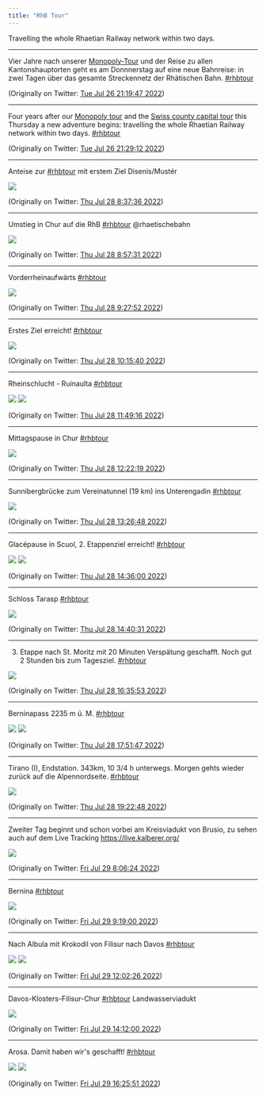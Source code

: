 ```yaml
---
title: "RhB Tour"
---
```


Travelling the whole Rhaetian Railway network within two days.

----

Vier Jahre nach unserer [Monopoly-Tour](https://www.kalberer.org/monopoly/) und der Reise zu allen Kantonshauptorten geht es am Donnnerstag auf eine neue Bahnreise: in zwei Tagen über das gesamte Streckennetz der Rhätischen Bahn. [#rhbtour](#top)

(Originally on Twitter: [Tue Jul 26 21:19:47 2022](https://twitter.com/implgeo/status/1552010814021926913))

----

Four years after our [Monopoly tour](https://www.kalberer.org/monopoly/) and the [Swiss county capital tour](https://kalberer.org/swiss-tour/) this Thursday a new adventure begins: travelling the whole Rhaetian Railway network within two days. [#rhbtour](#top)

(Originally on Twitter: [Tue Jul 26 21:29:12 2022](https://twitter.com/implgeo/status/1552013184793542656))

----

Anteise zur [#rhbtour](#top) mit erstem Ziel Disenis/Mustér

![](media/1552543780900831232-FYu-VdrXEAEzg0q.jpg)

(Originally on Twitter: [Thu Jul 28 8:37:36 2022](https://twitter.com/implgeo/status/1552543780900831232))

----

Umstieg in Chur auf die RhB [#rhbtour](#top) @rhaetischebahn

![](media/1552548793316409344-FYvC4jyX0AAHNfr.jpg)

(Originally on Twitter: [Thu Jul 28 8:57:31 2022](https://twitter.com/implgeo/status/1552548793316409344))

----

Vorderrheinaufwärts [#rhbtour](#top)

![](media/1552556430733058048-FYvJ1clWAAE3dIY.jpg)

(Originally on Twitter: [Thu Jul 28 9:27:52 2022](https://twitter.com/implgeo/status/1552556430733058048))

----

Erstes Ziel erreicht! [#rhbtour](#top)

![](media/1552568457388036096-FYvUxpaWYAEw4Bi.jpg)

(Originally on Twitter: [Thu Jul 28 10:15:40 2022](https://twitter.com/implgeo/status/1552568457388036096))

----

Rheinschlucht - Ruinaulta [#rhbtour](#top)

![](media/1552592011773054977-FYvqLsNWYAEO-wJ.jpg)
![](media/1552592011773054977-FYvqMuVWAAEe1nT.jpg)

(Originally on Twitter: [Thu Jul 28 11:49:16 2022](https://twitter.com/implgeo/status/1552592011773054977))

----

Mittagspause in Chur [#rhbtour](#top)

![](media/1552600329216212994-FYvxw5kWIAEzEKq.jpg)

(Originally on Twitter: [Thu Jul 28 12:22:19 2022](https://twitter.com/implgeo/status/1552600329216212994))

----

Sunnibergbrücke zum Vereinatunnel (19 km) ins Unterengadin [#rhbtour](#top)

![](media/1552616557469130752-FYwAhezXgAArAyB.jpg)

(Originally on Twitter: [Thu Jul 28 13:26:48 2022](https://twitter.com/implgeo/status/1552616557469130752))

----

Glacépause in Scuol, 2. Etappenziel erreicht! [#rhbtour](#top)

![](media/1552633974673006592-FYwQTrVXoAEZ56k.jpg)
![](media/1552633974673006592-FYwQWPtX0AQ_Qsz.jpg)

(Originally on Twitter: [Thu Jul 28 14:36:00 2022](https://twitter.com/implgeo/status/1552633974673006592))

----

Schloss Tarasp [#rhbtour](#top)

![](media/1552635111811813376-FYwRYURX0AIudKm.jpg)

(Originally on Twitter: [Thu Jul 28 14:40:31 2022](https://twitter.com/implgeo/status/1552635111811813376))

----

3. Etappe nach St. Moritz mit 20 Minuten Verspätung geschafft. Noch gut 2 Stunden bis zum Tagesziel. [#rhbtour](#top)

![](media/1552664142183546880-FYwrzV_X0AEayf4.jpg)

(Originally on Twitter: [Thu Jul 28 16:35:53 2022](https://twitter.com/implgeo/status/1552664142183546880))

----

Berninapass 2235 m ü. M. [#rhbtour](#top)

![](media/1552683244495278083-FYw9FeJXgAEIpEI.jpg)
![](media/1552683244495278083-FYw9KQHXgAMskd1.jpg)

(Originally on Twitter: [Thu Jul 28 17:51:47 2022](https://twitter.com/implgeo/status/1552683244495278083))

----

Tirano (I), Endstation. 343km, 10 3/4 h unterwegs. Morgen gehts wieder zurück auf die Alpennordseite. [#rhbtour](#top)

![](media/1552706148859629573-FYxSAi8XgAYPG4c.jpg)

(Originally on Twitter: [Thu Jul 28 19:22:48 2022](https://twitter.com/implgeo/status/1552706148859629573))

----

Zweiter Tag beginnt und schon vorbei am Kreisviadukt von Brusio, zu sehen auch auf dem Live Tracking  https://live.kalberer.org/

![](media/1552898316790366209-FY0AxLVXkAAnxXe.jpg)

(Originally on Twitter: [Fri Jul 29 8:06:24 2022](https://twitter.com/implgeo/status/1552898316790366209))

----

Bernina [#rhbtour](#top)

![](media/1552916584276049920-FY0RZO1XoAceoHu.jpg)

(Originally on Twitter: [Fri Jul 29 9:19:00 2022](https://twitter.com/implgeo/status/1552916584276049920))

----

Nach Albula mit Krokodil von Filisur nach Davos [#rhbtour](#top)

![](media/1552957713780449285-FY02viFX0AA1gUV.jpg)
![](media/1552957713780449285-FY02zcRXEAIh68h.jpg)

(Originally on Twitter: [Fri Jul 29 12:02:26 2022](https://twitter.com/implgeo/status/1552957713780449285))

----

Davos-Klosters-Filisur-Chur [#rhbtour](#top) Landwasserviadukt

![](media/1552990319951712257-FY1UbFUXoAAj7kw.jpg)

(Originally on Twitter: [Fri Jul 29 14:12:00 2022](https://twitter.com/implgeo/status/1552990319951712257))

----

Arosa. Damit haben wir's geschafft! [#rhbtour](#top)

![](media/1553024007708057600-FY1zGXKXgAIHUzh.jpg)
![](media/1553024007708057600-FY1zFmyWAAAHvdg.jpg)

(Originally on Twitter: [Fri Jul 29 16:25:51 2022](https://twitter.com/implgeo/status/1553024007708057600))
